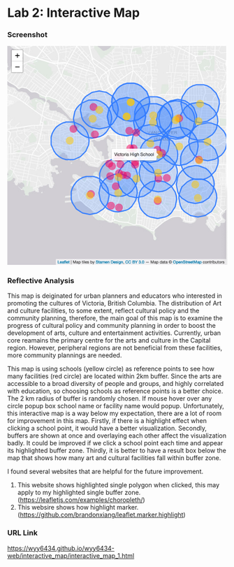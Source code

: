 # Lab 2: Interactive Map
### Screenshot
![alt text][logo]

[logo]: https://github.com/wyy6434/wyy6434-web/blob/master/interactive_map/map.png "map"

### Reflective Analysis      
This map is deiginated for urban planners and educators who interested in promoting the cultures of Victoria, British Columbia. The distribution of Art and culture facilities, to some extent, reflect cultural policy and the community planning, therefore, the main goal of this map is to examine the progress of cultural policy and community planning in order to boost the development of arts, culture and entertainment activities. Currently, urban core reamains the primary centre for the arts and culture in the Capital region. However, peripheral regions are not beneficial from these facilities, more community plannings are needed.

This map is using schools (yellow circle) as reference points to see how many facilities (red circle) are located within 2km buffer. Since the arts are accessible to a broad diversity of people and groups, and highly correlated with education, so choosing schools as reference points is a better choice. The 2 km radius of buffer is randomly chosen. If mouse hover over any circle popup box school name or facility name would popup. Unfortunately, this interactive map is a way below my expectation, there are a lot of room for improvement in this map. Firstly, if there is a highlight effect when clicking a school point, it would have a better visualization. Secondly, buffers are shown at once and overlaying each other affect the visualization badly. It could be improved if we click a school point each time and appear its highlighted buffer zone. Thirdly, it is better to have a result box below the map that shows how many art and cultural facilities fall within buffer zone.

I found several websites that are helpful for the future improvement.
1. This website shows highlighted single polygon when clicked, this may apply to my highlighted single buffer zone. (https://leafletjs.com/examples/choropleth/)
2. This websire shows how highlight marker. (https://github.com/brandonxiang/leaflet.marker.highlight)

### URL Link
https://wyy6434.github.io/wyy6434-web/interactive_map/interactive_map_1.html
      

       
      
